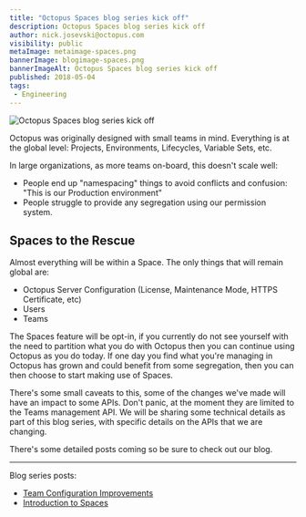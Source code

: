 ```yaml
---
title: "Octopus Spaces blog series kick off"
description: Octopus Spaces blog series kick off
author: nick.josevski@octopus.com
visibility: public
metaImage: metaimage-spaces.png
bannerImage: blogimage-spaces.png
bannerImageAlt: Octopus Spaces blog series kick off
published: 2018-05-04
tags:
 - Engineering
---
```



![Octopus Spaces blog series kick off](blogimage-spaces.png)

Octopus was originally designed with small teams in mind. Everything is at the global level: Projects, Environments, Lifecycles, Variable Sets, etc.

In large organizations, as more teams on-board, this doesn't scale well:

 - People end up "namespacing" things to avoid conflicts and confusion: "This is our Production environment"
 - People struggle to provide any segregation using our permission system.

## Spaces to the Rescue

Almost everything will be within a Space. The only things that will remain global are:

 - Octopus Server Configuration (License, Maintenance Mode, HTTPS Certificate, etc)
 - Users
 - Teams


The Spaces feature will be opt-in, if you currently do not see yourself with the need to partition what you do with Octopus then you can continue using Octopus as you do today. If one day you find what you're managing in Octopus has grown and could benefit from some segregation, then you can then choose to start making use of Spaces.

There's some small caveats to this, some of the changes we've made will have an impact to some APIs. Don't panic, at the moment they are limited to the Teams management API.  We will be sharing some technical details as part of this blog series, with specific details on the APIs that we are changing.

There's some detailed posts coming so be sure to check out our blog.

---

Blog series posts:

* [Team Configuration Improvements](/blog/2018-05/team-configuration-improvements.md)
* [Introduction to Spaces](/blog/2018-12/spaces-introduction/index.md)
